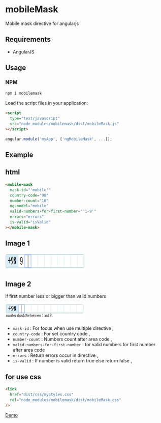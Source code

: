 # mobileMask

Mobile mask directive for angularjs

## Requirements

- AngularJS

## Usage

### NPM

```sh
npm i mobilemask
```

Load the script files in your application:

```html
<script
  type="text/javascript"
  src="node_modules/mobilemask/dist/mobileMask.js"
></script>
```

```javascript
angular.module('myApp', ['ngMobileMask', ...]);
```

## Example

## html

```html
<mobile-mask
  mask-id="'mobile'"
  country-code="98"
  number-count="10"
  ng-model="mobile"
  valid-numbers-for-first-number="'1-9'"
  errors="errors"
  is-valid="isValid"
></mobile-mask>
```

## Image 1

<img alt="mask1" src="example/images/mask1.PNG" height="53" width="250" />

## Image 2

if first number less or bigger than valid numbers

<img alt="mask2" src="example/images/mask2.PNG" height="53" width="250" />

- `mask-id` : For focus when use multiple directive ,
- `country-code` : For set country code ,
- `number-count` : Numbers count after area code ,
- `valid-numbers-for-first-number` : for valid numbers for first number after area code
- `errors` : Return errors occur in directive ,
- `is-valid` : If number is valid return true else return false ,

## for use css

```html
<link
  href="dist/css/myStyles.css"
  rel="node_modules/mobilemask/dist/mobileMask.css"
/>
```

<a href="http://mm.hadijahangiri.ir/" target="_blank">Demo</a>
